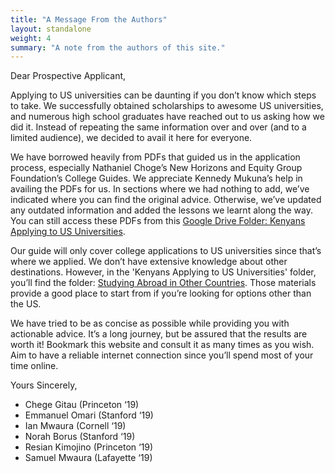 ```yaml
---
title: "A Message From the Authors"
layout: standalone
weight: 4
summary: "A note from the authors of this site."
---
```


Dear Prospective Applicant,

Applying to US universities can be daunting if you don’t know which steps to take. We successfully obtained scholarships to awesome US universities, and numerous high school graduates have reached out to us asking how we did it. Instead of repeating the same information over and over (and to a limited audience), we decided to avail it here for everyone.

We have borrowed heavily from PDFs that guided us in the application process, especially Nathaniel Choge’s New Horizons and Equity Group Foundation’s College Guides. We appreciate Kennedy Mukuna’s help in availing the PDFs for us. In sections where we had nothing to add, we’ve indicated where you can find the original advice. Otherwise, we’ve updated any outdated information and added the lessons we learnt along the way. You can still access these PDFs from this [Google Drive Folder: Kenyans Applying to US Universities](https://drive.google.com/open?id=0BxcN6nrpsXL6cHFUX1NURWlqQjA).

Our guide will only cover college applications to US universities since that’s where we applied. We don’t have extensive knowledge about other destinations. However, in the 'Kenyans Applying to US Universities' folder, you’ll find the folder: [Studying Abroad in Other Countries](https://drive.google.com/open?id=0BxcN6nrpsXL6OWtiOUF2TGI2bnc). Those materials provide a good place to start from if you’re looking for options other than the US.

We have tried to be as concise as possible while providing you with actionable advice. It’s a long journey, but be assured that the results are worth it! Bookmark this website and consult it as many times as you wish. Aim to have a reliable internet connection since you’ll spend most of your time online.

Yours Sincerely,

* Chege Gitau (Princeton ‘19)
* Emmanuel Omari (Stanford ‘19)
* Ian Mwaura (Cornell ‘19)
* Norah Borus (Stanford ‘19)
* Resian Kimojino (Princeton ‘19)
* Samuel Mwaura (Lafayette ‘19)
